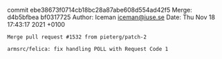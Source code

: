 commit ebe38673f0714cb18bc28a87abe608d554ad42f5
Merge: d4b5bfbea bf0317725
Author: Iceman <iceman@iuse.se>
Date:   Thu Nov 18 17:43:17 2021 +0100

    Merge pull request #1532 from pieterg/patch-2
    
    armsrc/felica: fix handling POLL with Request Code 1

